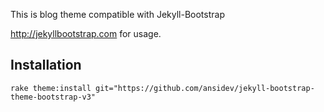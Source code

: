 This is blog theme compatible with Jekyll-Bootstrap

<http://jekyllbootstrap.com> for usage.

Installation
------------

    rake theme:install git="https://github.com/ansidev/jekyll-bootstrap-theme-bootstrap-v3"